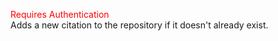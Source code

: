 <span style="color:red">Requires Authentication</span>     
Adds a new citation to the repository if it doesn't already exist.